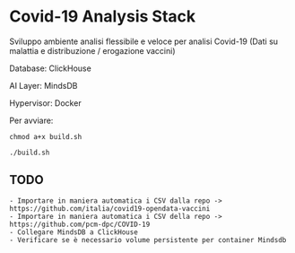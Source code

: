 # Covid-19 Analysis Stack

Sviluppo ambiente analisi flessibile e veloce per analisi Covid-19 (Dati su malattia e distribuzione / erogazione vaccini)

Database: ClickHouse

AI Layer: MindsDB

Hypervisor: Docker 

Per avviare:

``` Shell
chmod a+x build.sh

./build.sh
```

## TODO

    - Importare in maniera automatica i CSV dalla repo -> https://github.com/italia/covid19-opendata-vaccini
    - Importare in maniera automatica i CSV della repo -> https://github.com/pcm-dpc/COVID-19
    - Collegare MindsDB a ClickHouse
    - Verificare se è necessario volume persistente per container Mindsdb

